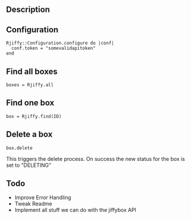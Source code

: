 ## Description

## Configuration
    Rjiffy::Configuration.configure do |conf|
      conf.token = "somevalidapitoken"
    end

## Find all boxes
    boxes = Rjiffy.all

## Find one box
    box = Rjiffy.find(ID)

## Delete a box
    box.delete
  This triggers the delete process. On success the new status for the box is set to "DELETING"

## Todo
* Improve Error Handling
* Tweak Readme
* Implement all stuff we can do with the jiffybox API
